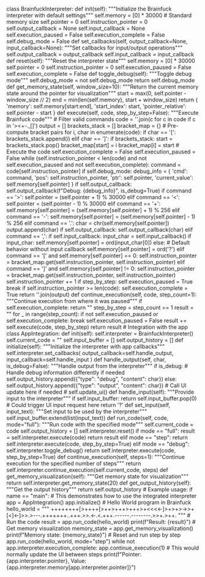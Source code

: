 class BrainfuckInterpreter:     def init(self):         """Initialize the Brainfuck interpreter with default settings"""         self.memory = [0] * 30000  # Standard memory size         self.pointer = 0         self.instruction_pointer = 0         self.output_callback = None         self.input_callback = None         self.execution_paused = False         self.execution_complete = False         self.debug_mode = False              def set_callbacks(self, output_callback=None, input_callback=None):         """Set callbacks for input/output operations"""         self.output_callback = output_callback         self.input_callback = input_callback              def reset(self):         """Reset the interpreter state"""         self.memory = [0] * 30000         self.pointer = 0         self.instruction_pointer = 0         self.execution_paused = False         self.execution_complete = False              def toggle_debug(self):         """Toggle debug mode"""         self.debug_mode = not self.debug_mode         return self.debug_mode              def get_memory_state(self, window_size=10):         """Return the current memory state around the pointer for visualization"""         start = max(0, self.pointer - window_size // 2)         end = min(len(self.memory), start + window_size)         return {             'memory': self.memory[start:end],             'start_index': start,             'pointer_relative': self.pointer - start         }              def execute(self, code, step_by_step=False):         """Execute Brainfuck code"""         # Filter valid commands         code = ''.join(c for c in code if c in '><+-.,[]')         output = []         brackets_stack = []         bracket_map = {}                  # Pre-compute bracket pairs         for i, char in enumerate(code):             if char == '[':                 brackets_stack.append(i)             elif char == ']':                 if brackets_stack:                     start = brackets_stack.pop()                     bracket_map[start] = i                     bracket_map[i] = start                  # Execute the code         self.execution_complete = False         self.execution_paused = False                  while (self.instruction_pointer < len(code) and                 not self.execution_paused and                 not self.execution_complete):                          command = code[self.instruction_pointer]                          if self.debug_mode:                 debug_info = {                     'cmd': command,                     'pos': self.instruction_pointer,                     'ptr': self.pointer,                     'current_value': self.memory[self.pointer]                 }                 if self.output_callback:                     self.output_callback(f"Debug: {debug_info}", is_debug=True)                          if command == '>':                 self.pointer = (self.pointer + 1) % 30000             elif command == '<':                 self.pointer = (self.pointer - 1) % 30000             elif command == '+':                 self.memory[self.pointer] = (self.memory[self.pointer] + 1) % 256             elif command == '-':                 self.memory[self.pointer] = (self.memory[self.pointer] - 1) % 256             elif command == '.':                 char = chr(self.memory[self.pointer])                 output.append(char)                 if self.output_callback:                     self.output_callback(char)             elif command == ',':                 if self.input_callback:                     input_char = self.input_callback()                     if input_char:                         self.memory[self.pointer] = ord(input_char[0])                 else:                     # Default behavior without input callback                     self.memory[self.pointer] = ord('?')             elif command == '[' and self.memory[self.pointer] == 0:                 self.instruction_pointer = bracket_map.get(self.instruction_pointer, self.instruction_pointer)             elif command == ']' and self.memory[self.pointer] != 0:                 self.instruction_pointer = bracket_map.get(self.instruction_pointer, self.instruction_pointer)                              self.instruction_pointer += 1                          if step_by_step:                 self.execution_paused = True                 break                          if self.instruction_pointer >= len(code):             self.execution_complete = True                      return ''.join(output)          def continue_execution(self, code, step_count=1):         """Continue execution from where it was paused"""         if self.execution_complete:             return ""                      step_by_step = step_count == 1         result = ""                  for _ in range(step_count):             if not self.execution_paused or self.execution_complete:                 break                              self.execution_paused = False             result += self.execute(code, step_by_step)                      return result   # Integration with the app class AppIntegration:     def init(self):         self.interpreter = BrainfuckInterpreter()         self.current_code = ""         self.input_buffer = []         self.output_history = []              def initialize(self):         """Initialize the interpreter with app callbacks"""         self.interpreter.set_callbacks(             output_callback=self.handle_output,             input_callback=self.handle_input         )              def handle_output(self, char, is_debug=False):         """Handle output from the interpreter"""         if is_debug:             # Handle debug information differently if needed             self.output_history.append({"type": "debug", "content": char})         else:             self.output_history.append({"type": "output", "content": char})                  # Call UI update here if needed         # self.update_ui()              def handle_input(self):         """Provide input to the interpreter"""         if self.input_buffer:             return self.input_buffer.pop(0)         # Could trigger UI input request here         return '?'              def set_input(self, input_text):         """Set input to be used by the interpreter"""         self.input_buffer.extend(list(input_text))              def run_code(self, code, mode="full"):         """Run code with the specified mode"""         self.current_code = code         self.output_history = []         self.interpreter.reset()                  if mode == "full":             result = self.interpreter.execute(code)             return result         elif mode == "step":             return self.interpreter.execute(code, step_by_step=True)         elif mode == "debug":             self.interpreter.toggle_debug()             return self.interpreter.execute(code, step_by_step=True)                  def continue_execution(self, steps=1):         """Continue execution for the specified number of steps"""         return self.interpreter.continue_execution(self.current_code, steps)              def get_memory_visualization(self):         """Get memory state for visualization"""         return self.interpreter.get_memory_state(20)              def get_output_history(self):         """Get the output history"""         return self.output_history   # Example usage: if name == "main":     # This demonstrates how to use the integrated interpreter     app = AppIntegration()     app.initialize()          # Hello World program in Brainfuck     hello_world = """     ++++++++[>++++[>++>+++>+++>+<<<<-]>+>+>->>+[<]<-]>>.>---.+++++++..+++.>>.<-.<.+++.------.--------.>>+.>++.     """          # Run the code     result = app.run_code(hello_world)     print(f"Result: {result}")          # Get memory visualization     memory_state = app.get_memory_visualization()     print(f"Memory state: {memory_state}")          # Reset and run step by step     app.run_code(hello_world, mode="step")     while not app.interpreter.execution_complete:         app.continue_execution(1)         # This would normally update the UI between steps         print(f"Pointer: {app.interpreter.pointer}, Value: {app.interpreter.memory[app.interpreter.pointer]}")



